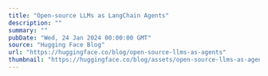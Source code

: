 ```yaml
---
title: "Open-source LLMs as LangChain Agents"
description: ""
summary: ""
pubDate: "Wed, 24 Jan 2024 00:00:00 GMT"
source: "Hugging Face Blog"
url: "https://huggingface.co/blog/open-source-llms-as-agents"
thumbnail: "https://huggingface.co/blog/assets/open-source-llms-as-agents/thumbnail_open_source_agents.png"
---
```


